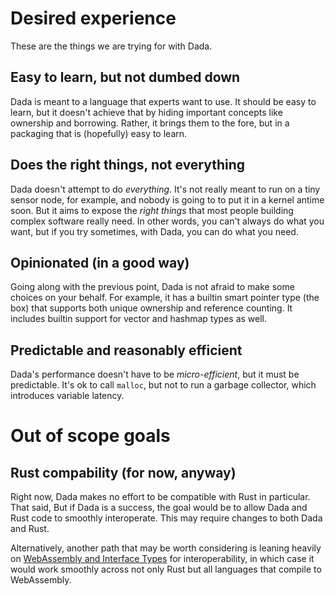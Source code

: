 # Desired experience

These are the things we are trying for with Dada.

## Easy to learn, but not dumbed down

Dada is meant to a language that experts want to use. It should be easy to learn, but it doesn't achieve that by hiding important concepts like ownership and borrowing. Rather, it brings them to the fore, but in a packaging that is (hopefully) easy to learn.

## Does the right things, not everything

Dada doesn't attempt to do *everything*. It's not really meant to run on a tiny sensor node, for example, and nobody is going to to put it in a kernel antime soon. But it aims to expose the *right things* that most people building complex software really need. In other words, you can't always do what you want, but if you try sometimes, with Dada, you can do what you need.

## Opinionated (in a good way) 

Going along with the previous point, Dada is not afraid to make some choices on your behalf. For example, it has a builtin smart pointer type (the box) that supports both unique ownership and reference counting. It includes builtin support for vector and hashmap types as well.

## Predictable and reasonably efficient

Dada's performance doesn't have to be *micro-efficient*, but it must be predictable. It's ok to call `malloc`, but not to run a garbage collector, which introduces variable latency.

# Out of scope goals

## Rust compability (for now, anyway)

Right now, Dada makes no effort to be compatible with Rust in particular. That said, But if Dada is a success, the goal would be to allow Dada and Rust code to smoothly interoperate. This may require changes to both Dada and Rust.

Alternatively, another path that may be worth considering is leaning heavily on [WebAssembly and Interface Types](https://github.com/WebAssembly/interface-types/blob/master/proposals/interface-types/Explainer.md) for interoperability, in which case it would work smoothly across not only Rust but all languages that compile to WebAssembly.
